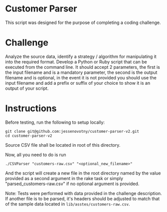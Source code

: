 # Customer Parser

This script was designed for the purpose of completing a coding challenge.

# Challenge

Analyze the source data, identify a strategy / algorithm for manipulating it into the required format.
Develop a Python or Ruby script that can be executed from the command line. It should accept 2 parameters, the first is the input filename and is a mandatory parameter, the second is the output filename and is optional, in the event it is not provided you should use the input filename and add a prefix or suffix of your choice to show it is an output of your script.

# Instructions

Before testing, run the following to setup locally:
```
git clone git@github.com:jessenovotny/customer-parser-v2.git
cd customer-parser-v2
```

Source CSV file shall be located in root of this directory.

Now, all you need to do is run
```
./CSVParser "customers-raw.csv" "<optional_new_filename>" 
```

And the script will create a new file in the root directory named by the value provided as a second argument in the rake task or simply "parsed_customers-raw.csv" if no optional argument is provided.

Note: Tests were performed with data provided in the challenge description. If another file is to be parsed, it's headers should be adjusted to match that of the sample data located in `lib/asstes/customers-raw.csv`.



